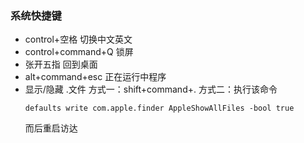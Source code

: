 ### 系统快捷键
* control+空格 切换中文英文
* control+command+Q 锁屏
* 张开五指 回到桌面
* alt+command+esc 正在运行中程序
* 显示/隐藏 .文件
  方式一：shift+command+. 
  方式二：执行该命令 
  ```
  defaults write com.apple.finder AppleShowAllFiles -bool true
  ```
  而后重启访达
  
